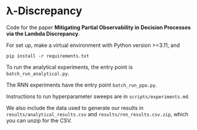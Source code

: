 # λ-Discrepancy
Code for the paper **Mitigating Partial Observability in 
Decision Processes via the Lambda Discrepancy**.

For set up, make a virtual environment with
Python version >=3.11, and
```shell
pip install -r requirements.txt
```

To run the analytical experiments, the entry point
is `batch_run_analytical.py`.

The RNN experiments have the entry point
`batch_run_ppo.py`.

Instructions to run hyperparameter sweeps are
in `scripts/experiments.md`.

We also include the data used to generate our results in
`results/analytical_results.csv` and 
`results/rnn_results.csv.zip`, which you can unzip for the CSV.
